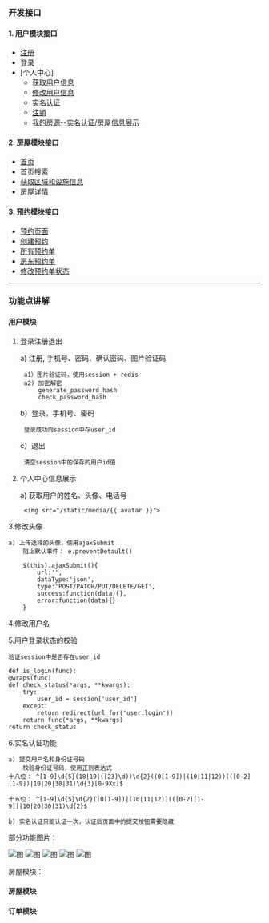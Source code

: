 
### 开发接口

#### 1. 用户模块接口
  - [注册](docs/user/user_register.md)
  - [登录](docs/user/user_login.md)
  - [个人中心]
	  - [获取用户信息](docs/user/user_get_msg.md)
	  - [修改用户信息](docs/user/user_put_msg.md)
	  - [实名认证](docs/user/user_auth.md)
	  - [注销](docs/user/user_logout.md)
	  - [我的房源--实名认证/房屋信息展示](docs/house/auth_myhouse.md)
	  

#### 2. 房屋模块接口

  - [首页](docs/house/index.md)
  - [首页搜索](docs/house/search.md)
  - [获取区域和设施信息](docs/house/area_facility.md)
  - [房屋详情](docs/house/detail.md)

#### 3. 预约模块接口

  - [预约页面](docs/order/order.md)
  - [创建预约](docs/order/create_order.md)
  - [所有预约单](docs/order/allorders.md)
  - [房东预约单](docs/order/lorders.md)
  - [修改预约单状态](docs/order/changeorder.md)

***

### 功能点讲解

#### 用户模块

1. 登录注册退出

	a) 注册, 手机号、密码、确认密码、图片验证码

		a1）图片验证码，使用session + redis
		a2) 加密解密
			generate_password_hash
			check_password_hash
	b）登录，手机号、密码

		登录成功向session中存user_id
	c）退出

		清空session中的保存的用户id值

2. 个人中心信息展示

	a) 获取用户的姓名、头像、电话号

		<img src="/static/media/{{ avatar }}">

3.修改头像

	a) 上传选择的头像，使用ajaxSubmit
		阻止默认事件： e.preventDetault()

		$(this).ajaxSubmit(){
			url:'',
			dataType:'json',
			type:'POST/PATCH/PUT/DELETE/GET',
			success:function(data){},
			error:function(data){}
		}

4.修改用户名


5.用户登录状态的校验

	验证session中是否存在user_id

	def is_login(func):
    @wraps(func)
    def check_status(*args, **kwargs):
        try:
            user_id = session['user_id']
        except:
            return redirect(url_for('user.login'))
        return func(*args, **kwargs)
    return check_status

6.实名认证功能

	a) 提交用户名和身份证号码
		校验身份证号码，使用正则表达式
	十八位： ^[1-9]\d{5}(18|19|([23]\d))\d{2}((0[1-9])|(10|11|12))(([0-2][1-9])|10|20|30|31)\d{3}[0-9Xx]$

	十五位： ^[1-9]\d{5}\d{2}((0[1-9])|(10|11|12))(([0-2][1-9])|10|20|30|31)\d{2}$
	
	b) 实名认证只能认证一次，认证后页面中的提交按钮需要隐藏

部分功能图片：

![图](static/intro_images/aj_user_register.png)
![图](static/intro_images/aj_user_login.png)
![图](static/intro_images/aj_user_my.png)
![图](static/intro_images/aj_user_profile.png)
![图](static/intro_images/aj_user_auth.png)

房屋模块：



#### 房屋模块

#### 订单模块

